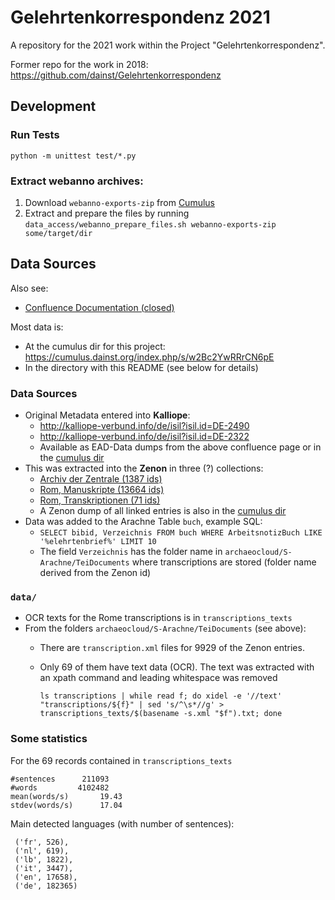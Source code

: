 
# Gelehrtenkorrespondenz 2021

A repository for the 2021 work within the Project "Gelehrtenkorrespondenz".

Former repo for the work in 2018: https://github.com/dainst/Gelehrtenkorrespondenz


## Development

### Run Tests

```shell
python -m unittest test/*.py
```

### Extract webanno archives:

1. Download `webanno-exports-zip` from [Cumulus](https://cumulus.dainst.org/index.php/s/w2Bc2YwRRrCN6pE)
2. Extract and prepare the files by running `data_access/webanno_prepare_files.sh webanno-exports-zip some/target/dir`


## Data Sources

Also see:

* [Confluence Documentation (closed)](http://confluence:8090/pages/viewpage.action?pageId=29786709)

Most data is:

* At the cumulus dir for this project: https://cumulus.dainst.org/index.php/s/w2Bc2YwRRrCN6pE
* In the directory with this README (see below for details)

### Data Sources

* Original Metadata entered into __Kalliope__:
    - http://kalliope-verbund.info/de/isil?isil.id=DE-2490
    - http://kalliope-verbund.info/de/isil?isil.id=DE-2322
    - Available as EAD-Data dumps from the above confluence page or in the [cumulus dir](https://cumulus.dainst.org/index.php/s/w2Bc2YwRRrCN6pE)
* This was extracted into the __Zenon__ in three (?) collections:
    - [Archiv der Zentrale (1387 ids)](https://zenon.dainst.org/Record/001548031)
    - [Rom, Manuskripte (13664 ids)](https://zenon.dainst.org/Record/001474332)
    - [Rom, Transkriptionen (71 ids)](https://zenon.dainst.org/Record/000880085)
    - A Zenon dump of all linked entries is also in the [cumulus dir](https://cumulus.dainst.org/index.php/s/w2Bc2YwRRrCN6pE)
* Data was added to the Arachne Table `buch`, example SQL:
    - `SELECT bibid, Verzeichnis FROM buch WHERE ArbeitsnotizBuch LIKE '%elehrtenbrief%' LIMIT 10`
    - The field `Verzeichnis` has the folder name in `archaeocloud/S-Arachne/TeiDocuments` where transcriptions are stored (folder name derived from the Zenon id)

### `data/`

* OCR texts for the Rome transcriptions is in `transcriptions_texts`
* From the folders `archaeocloud/S-Arachne/TeiDocuments` (see above):
    - There are `transcription.xml` files for 9929 of the Zenon entries.
    - Only 69 of them have text data (OCR). The text was extracted with an xpath command and leading whitespace was removed

        `ls transcriptions | while read f; do xidel -e '//text' "transcriptions/${f}" | sed 's/^\s*//g' > transcriptions_texts/$(basename -s.xml "$f").txt; done`

### Some statistics

For the 69 records contained in `transcriptions_texts`

```
#sentences      211093
#words         4102482
mean(words/s)       19.43
stdev(words/s)      17.04
```

Main detected languages (with number of sentences):

```
 ('fr', 526),
 ('nl', 619),
 ('lb', 1822),
 ('it', 3447),
 ('en', 17658),
 ('de', 182365)
```